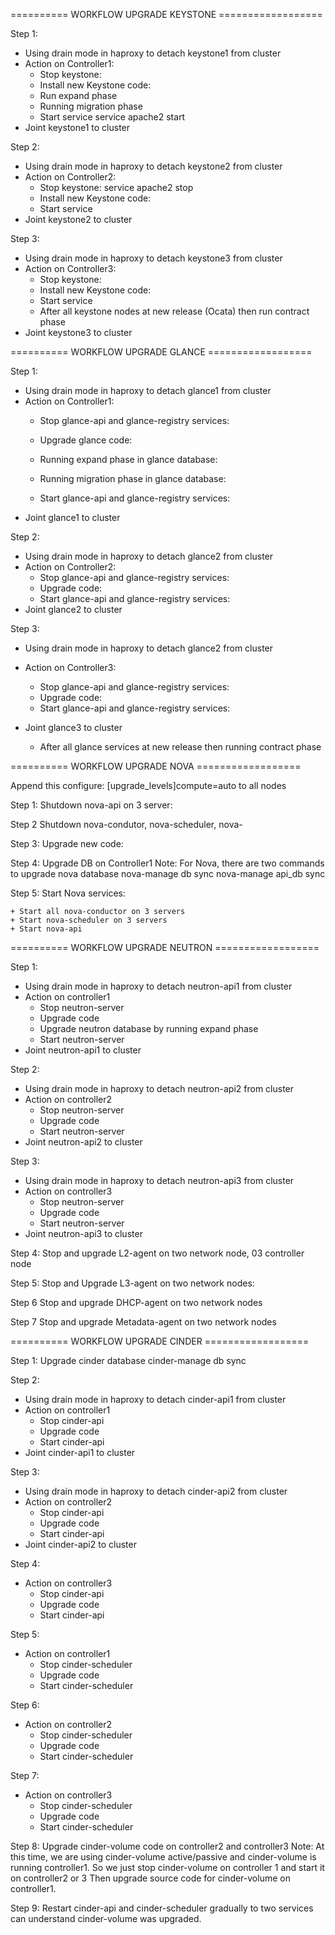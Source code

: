 ========== WORKFLOW UPGRADE KEYSTONE ==================

Step 1: 
+ Using drain mode in haproxy to detach keystone1 from cluster
+ Action on Controller1:
	- Stop keystone: 
	- Install new Keystone code: 
	- Run expand phase
	- Running migration phase
	- Start service service apache2 start
+ Joint keystone1 to cluster
	
Step 2: 
+ Using drain mode in haproxy to detach keystone2 from cluster
+ Action on Controller2:
	- Stop keystone: service apache2 stop
	- Install new Keystone code:
	- Start service
+ Joint keystone2 to cluster

Step 3: 
+ Using drain mode in haproxy to detach keystone3 from cluster
+ Action on Controller3:
	- Stop keystone: 
	- Install new Keystone code:
	- Start service
	- After all keystone nodes at new release (Ocata) then run contract phase
+ Joint keystone3 to cluster




========== WORKFLOW UPGRADE GLANCE ==================

Step 1: 
+ Using drain mode in haproxy to detach glance1 from cluster
+ Action on Controller1:
	- Stop glance-api and glance-registry services:
	- Upgrade glance code:
	- Running expand phase in glance database:		
	- Running migration phase in glance database:
		
	- Start glance-api and glance-registry services:
+ Joint glance1 to cluster

Step 2: 
+ Using drain mode in haproxy to detach glance2 from cluster
+ Action on Controller2:
	- Stop glance-api and glance-registry services:
	- Upgrade code:
	- Start glance-api and glance-registry services:
+ Joint glance2 to cluster

Step 3: 
+ Using drain mode in haproxy to detach glance2 from cluster
+ Action on Controller3:

	- Stop glance-api and glance-registry services:
	- Upgrade code:
	- Start glance-api and glance-registry services:
+ Joint glance3 to cluster

	- After all glance services at new release then running contract phase


========== WORKFLOW UPGRADE NOVA ==================

Append this configure: [upgrade_levels]compute=auto to all nodes

Step 1: Shutdown nova-api on 3 server:

Step 2 Shutdown nova-condutor, nova-scheduler, nova-

Step 3: Upgrade new code:
	
Step 4: Upgrade DB on Controller1
Note: For Nova, there are two commands to upgrade nova database
	nova-manage db sync
	nova-manage api_db sync
	
Step 5: Start Nova services:

	+ Start all nova-conductor on 3 servers
	+ Start nova-scheduler on 3 servers
	+ Start nova-api	


========== WORKFLOW UPGRADE NEUTRON ==================

Step 1: 
+ Using drain mode in haproxy to detach neutron-api1 from cluster
+ Action on controller1
	- Stop neutron-server
	- Upgrade code
	- Upgrade neutron database by running expand phase
	- Start neutron-server
+ Joint neutron-api1 to cluster

Step 2: 
+ Using drain mode in haproxy to detach neutron-api2 from cluster
+ Action on controller2
	- Stop neutron-server
	- Upgrade code
	- Start neutron-server
+ Joint neutron-api2 to cluster

Step 3: 
+ Using drain mode in haproxy to detach neutron-api3 from cluster
+ Action on controller3
	- Stop neutron-server
	- Upgrade code
	- Start neutron-server
+ Joint neutron-api3 to cluster

Step 4: Stop and upgrade L2-agent on two network node, 03 controller node

Step 5: Stop and Upgrade L3-agent on two network nodes:

Step 6 Stop and upgrade DHCP-agent on two network nodes
	
Step 7 Stop and upgrade Metadata-agent on two network nodes



========== WORKFLOW UPGRADE CINDER ==================

Step 1: Upgrade cinder database
	cinder-manage db sync

Step 2: 
+ Using drain mode in haproxy to detach cinder-api1 from cluster
+ Action on controller1
	- Stop cinder-api
	- Upgrade code
	- Start cinder-api
+ Joint cinder-api1 to cluster


Step 3: 
+ Using drain mode in haproxy to detach cinder-api2 from cluster
+ Action on controller2
	- Stop cinder-api
	- Upgrade code
	- Start cinder-api
+ Joint cinder-api2 to cluster

Step 4: 
+ Action on controller3
	- Stop cinder-api
	- Upgrade code
	- Start cinder-api

Step 5: 
+ Action on controller1
	- Stop cinder-scheduler
	- Upgrade code
	- Start cinder-scheduler

Step 6: 
+ Action on controller2
	- Stop cinder-scheduler
	- Upgrade code
	- Start cinder-scheduler

Step 7: 
+ Action on controller3
	- Stop cinder-scheduler
	- Upgrade code
	- Start cinder-scheduler

Step 8: Upgrade cinder-volume code on controller2 and controller3
Note: At this time, we are using cinder-volume active/passive and cinder-volume is running controller1.
So we just stop cinder-volume on controller 1 and start it on controller2 or 3
Then upgrade source code for cinder-volume on controller1.

Step 9: Restart cinder-api and cinder-scheduler gradually to two services can understand cinder-volume was upgraded.
